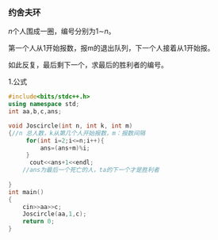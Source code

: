 ### 约舍夫环

*n*个人围成一圈，编号分别为1∼*n*。

第一个人从1开始报数，报m的退出队列，下一个人接着从1开始报。

如此反复，最后剩下一个，求最后的胜利者的编号。



1.公式

~~~cpp
#include<bits/stdc++.h>
using namespace std;
int aa,b,c,ans;  

void Joscircle(int n, int k, int m)
{//n 总人数，k从第几个人开始报数，m：报数间隔
     for(int i=2;i<=n;i++){
     	 ans=(ans+m)%i;  
     }
      cout<<ans+1<<endl;
    //ans为最后一个死亡的人，ta的下一个才是胜利者
    
}
int main()
{
    cin>>aa>>c;
    Joscircle(aa,1,c);
    return 0;
}
~~~


